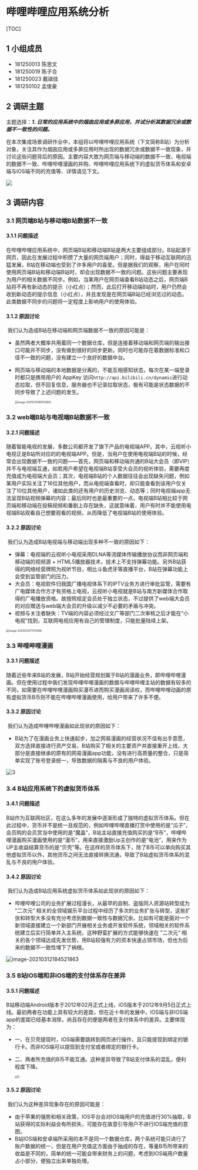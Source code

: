 # 哔哩哔哩应用系统分析

[TOC]

## 1 小组成员

* 181250013 陈思文
* 181250019 陈子合
* 181250023 戴祺佳
* 181250102 孟俊豪

## 2 调研主题

主题选择：***1. 日常的应用系统中的烟囱应用或多屏应用，并试分析其数据冗余或数据不一致性的问题。***

​		在本次集成场景调研作业中，本组将以哔哩哔哩应用系统（下文简称B站）为分析对象，关注其作为烟囱应用或多屏应用时所出现的数据冗余或数据不一致现象，并讨论这些问题背后的原因。主要内容大致为网页端与移动端的数据不一致、电视端的数据不一致、哔哩哔哩漫画的并购、哔哩哔哩应用系统下的虚拟货币体系和安卓端与IOS端不同的充值等、详情请见下文。

<img src="graph/logo.jpg"/>

## 3 调研内容

### 3.1 网页端B站与移动端B站数据不一致

#### 3.1.1 问题描述

​		在哔哩哔哩应用系统中，网页端B站和移动端B站是两大主要组成部分。B站起源于网页，因此在发展过程中积攒了大量的网页端用户；同时，得益于移动互联网的迅猛发展，B站在移动端也受到了许多用户的喜爱。但是据我们的观察，用户在同时使用网页端B站和移动端B站时，却会出现数据不一致的问题。这些问题主要表现为用户的相关数据不同步。例如，当某用户在网页端查看B站动态之后，网页端B站将不再有新动态的提示（小红点）；然而，此后打开移动端B站时，用户仍然会收到新动态的提示信息（小红点），并且发现是在网页端B站已经浏览过的动态。此类数据不同步的问题将一定程度上影响用户的使用体验。

#### 3.1.2 原因讨论

​		我们认为造成B站在移动端和网页端数据不一致的原因可能是：

- 虽然两者大概率共用着同一个数据仓库，但是连接着移动端和网页端的输出接口可能并不同步，没有做到很好的同步更新。同时也可能存在着数据标准和口径不一致的问题，没有建立一个良好的数据中台。

- 网页端与移动端的本地数据是分离的，不能互相感知状态，每次在某一端登录时都只是携带用户的 AppKey 访问```http://api.bilibili.cn/dynamic```进行动态拉取，但不回复信息，服务器也不记录拉取状态，极有可能是状态数据的不同步导致了上述问题的发生。

  <img src="graph/1.png" alt="image-20210312165102802" style="zoom: 50%;" />

### 3.2 web端B站与电视端B站数据不一致

#### 3.2.1 问题描述

​		随着智能电视的发展，多数公司都开发了旗下产品的电视端APP。其中，云视听小电视正是B站所对应的的电视端APP。但是，当用户在使用电视端B站的时候，经常会出现数据不一致的问题——首先，网页端和移动端共通的B站大会员（即VIP）并不与电视端互通，如若用户希望在电视端B站享受大会员的视听体验，需要再度充值成为电视端大会员；其次，电视端B站的个人数据往往会出现缺失问题，例如某用户实际关注了16位其他用户，而从电视端查看时，却只能查看到该用户仅关注了10位其他用户，诸如此类的还有用户的历史浏览、动态等；同时电视端app无法呈现B站视频弹幕的内容；最后同时也是最重要的一点，电视端B站相比较于网页端和移动端在投稿视频和番剧上存在缺失，这就意味着，用户有时并不能使用电视端B站观看自己想要观看的视频，从而降低了电视端B站的使用体验。

#### 3.2.2 原因讨论

​		我们认为造成B站电视端与移动端出现多种不一致的原因如下：

- 弹幕：电视端的云视听小电视采用DLNA等流媒体传输播放协议而非网页端和移动端的视频源 + HTML5播放器技术，技术上不支持弹幕功能。另外B站获得的网络经营牌照为视听节目，相比斗鱼虎牙等直播平台，B站在弹幕功能上会受到监管部门的压力。
- 大会员：电视软件归我国广播电视体系下的IPTV业务方进行审批监管，需要有广电媒体合作方才有资格上电视，云视听小电视就是B站与南方新媒体合作取得的广电播放资格。故按照规定会员处于独立状态，不过提供了web端大会员的对应赠送与web端大会员的升级以减少不必要的矛盾与冲突。
- 视频与关注者缺失：TV端的内容必须经过文广等部门二次审核之后才能在“小电视”找到，互联网电视应用有自己的管理制度，只能批量陆续上架。

<img src="graph/2.png" alt="image-20210312171701368" style="zoom:50%;" />

### 3.3 哔哩哔哩漫画

#### 3.3.1 问题描述

​		随着近些年来B站的发展，B站开始经营规划属于B站的漫画业务，即哔哩哔哩漫画。但在使用过程中我们发现哔哩哔哩漫画的数据与哔哩哔哩主站的数据有较多的不同，如需要在哔哩哔哩漫画购买漫币进而购买漫画阅读权，而哔哩哔哩动画的原有虚拟货币B币则不能在哔哩哔哩漫画使用，给用户带来了许多不便。

#### 3.3.2 原因讨论

​		我们认为造成哔哩哔哩漫画如此现状的原因如下：

- B站为了在漫画业务上快速起步，加之网易漫画的经营状况不佳有出手意愿，双方选择直接进行资产交易，B站购买了相关的主要资产并直接重开上线，大部分是直接继承的原有的网易漫画app功能，没有进行高质量的整合，只是简单实现了账号登录统一，导致数据的隔离与不良的用户体验。

![3](graph/3.png)

### 3.4 B站应用系统下的虚拟货币体系

#### 3.4.1 问题描述

​		B站作为互联网社区，在这么多年的发展中逐渐形成了独特的虚拟货币体系。但在此过程中，货币并不是统一且规范的，例如哔哩哔哩直播打赏中使用的是“瓜子”，会员购的会员赏当中使用的是“魔晶”，B站主站直接充值购买的是“B币”，哔哩哔哩漫画购买漫画使用的是“漫币”，用来直接激励Up主创作的是“电池”，用来作为UP主收益结算货币的是“贝壳”等。在这样的货币体系下，除了B币可以单向购买其他虚拟货币以外，其他货币之间无法直接转换流通，导致了B站虚拟货币体系的混乱与不良的用户体验。

#### 3.4.2 原因讨论

​		我们认为造成B站应用系统虚拟货币体系如此现状的原因如下：

- 哔哩哔哩公司的业务扩展过程漫长，从最早的自制、盗版同人资源站转型成为 ”二次元“ 相关的全领域娱乐平台过程中经历了多次的业务扩张与转型，这些扩张和转型大多没有充分考虑到数据一致性与数据冗余。比如有可能是面对一个新领域直接建立一个新部门开展相关业务或开发软件系统，领域相关的软件系统建立后实行简单并入主系统，这种野蛮扩展的方式能够快速在 ”二次元“ 相关的各个领域达成先发优势，用B站较强有力的资本快速占领市场，但也为后来的数据不一致性埋下了祸根。

![image-20210312184521863](graph/4.png)

### 3.5 B站IOS端和非iOS端的支付体系存在差异

#### 3.5.1 问题描述

​		B站移动端Android版本于2012年02月正式上线，iOS版本于2012年9月5日正式上线。最初两者在功能上具有较大的差距，但在近十年的发展中，IOS端与非IOS端app的差距已经基本消除，尚且存在的便是两者在支付体系中的差异。主要体现为：
 - 一、在贝壳提现时，IOS端需要跳转到网页进行操作，且只能提现到绑定的银行卡。而非IOS端可以提现到支付宝或者绑定的银行卡。

 - 二、两者所充值的B币不能互通。这种差异导致了B站支付体系的混乱，便利程度下降。

   <img src="graph/5.png" alt="5" style="zoom:50%;" />

#### 3.5.2 原因讨论

​		我们认为这种差异现象存在的原因可能是：

- 由于苹果的强势和相关政策，IOS平台会对IOS端用户的充值进行30%抽取，B站获得的实际利益会有所损失，可能存在故意引导用户不进行IOS端充值的意图。
- B站IOS端和安卓端所采用的本不是同一个数据仓库，两个系统可能只进行了账户数据的统一，但是在用户充值这方面由于抽成的存在，等量B币所带来的收益是不同的，简单的统一可能会带来财务上的问题，考虑到IOS端用户数量占小部分，便独立出来单独处理。